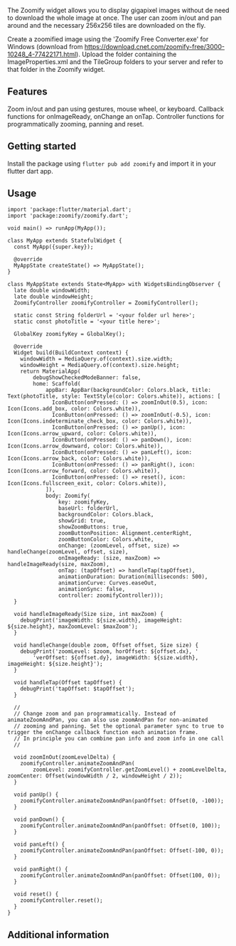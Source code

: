 The Zoomify widget allows you to display gigapixel images without de need to 
download the whole image at once. The user can zoom in/out and pan around and
the necessary 256x256 tiles are downloaded on the fly.

Create a zoomified image using the 'Zoomify Free Converter.exe' for Windows (download from
https://download.cnet.com/zoomify-free/3000-10248_4-77422171.html).
Upload the folder containing the ImageProperties.xml and the TileGroup folders 
to your server and refer to that folder in the Zoomify widget.

## Features

Zoom in/out and pan using gestures, mouse wheel, or keyboard.
Callback functions for onImageReady, onChange an onTap. 
Controller functions for programmatically zooming, panning and reset.

## Getting started

Install the package using `flutter pub add zoomify` and import it in your flutter dart app.

## Usage

	import 'package:flutter/material.dart';
	import 'package:zoomify/zoomify.dart';

	void main() => runApp(MyApp());

	class MyApp extends StatefulWidget {
	  const MyApp({super.key});

	  @override
	  MyAppState createState() => MyAppState();
	}

	class MyAppState extends State<MyApp> with WidgetsBindingObserver {
	  late double windowWidth;
	  late double windowHeight;
      ZoomifyController zoomifyController = ZoomifyController();

	  static const String folderUrl = '<your folder url here>';
	  static const photoTitle = '<your title here>';

	  GlobalKey zoomifyKey = GlobalKey();

	  @override
	  Widget build(BuildContext context) {
		windowWidth = MediaQuery.of(context).size.width;
		windowHeight = MediaQuery.of(context).size.height;
		return MaterialApp(
			debugShowCheckedModeBanner: false,
			home: Scaffold(
				appBar: AppBar(backgroundColor: Colors.black, title: Text(photoTitle, style: TextStyle(color: Colors.white)), actions: [
				  IconButton(onPressed: () => zoomInOut(0.5), icon: Icon(Icons.add_box, color: Colors.white)),
				  IconButton(onPressed: () => zoomInOut(-0.5), icon: Icon(Icons.indeterminate_check_box, color: Colors.white)),
				  IconButton(onPressed: () => panUp(), icon: Icon(Icons.arrow_upward, color: Colors.white)),
				  IconButton(onPressed: () => panDown(), icon: Icon(Icons.arrow_downward, color: Colors.white)),
				  IconButton(onPressed: () => panLeft(), icon: Icon(Icons.arrow_back, color: Colors.white)),
				  IconButton(onPressed: () => panRight(), icon: Icon(Icons.arrow_forward, color: Colors.white)),
				  IconButton(onPressed: () => reset(), icon: Icon(Icons.fullscreen_exit, color: Colors.white)),
				]),
				body: Zoomify(
					key: zoomifyKey,
					baseUrl: folderUrl,
					backgroundColor: Colors.black,
					showGrid: true,
					showZoomButtons: true,
					zoomButtonPosition: Alignment.centerRight,
					zoomButtonColor: Colors.white,
                    onChange: (zoomLevel, offset, size) => handleChange(zoomLevel, offset, size),
                    onImageReady: (size, maxZoom) => handleImageReady(size, maxZoom),
                    onTap: (tapOffset) => handleTap(tapOffset),
					animationDuration: Duration(milliseconds: 500),
					animationCurve: Curves.easeOut,
                    animationSync: false,
					controller: zoomifyController)));
	  }

	  void handleImageReady(Size size, int maxZoom) {
		debugPrint('imageWidth: ${size.width}, imageHeight: ${size.height}, maxZoomLevel: $maxZoom');
	  }

	  void handleChange(double zoom, Offset offset, Size size) {
		debugPrint('zoomLevel: $zoom, horOffset: ${offset.dx}, '
			'verOffset: ${offset.dy}, imageWidth: ${size.width}, imageHeight: ${size.height}');
	  }

	  void handleTap(Offset tapOffset) {
		debugPrint('tapOffset: $tapOffset');
	  }

	  //
	  // Change zoom and pan programmatically. Instead of animateZoomAndPan, you can also use zoomAndPan for non-animated
	  // zooming and panning. Set the optional parameter sync to true to trigger the onChange callback function each animation frame.
	  // In principle you can combine pan info and zoom info in one call
	  //

	  void zoomInOut(zoomLevelDelta) {
		zoomifyController.animateZoomAndPan(
			zoomLevel: zoomifyController.getZoomLevel() + zoomLevelDelta, zoomCenter: Offset(windowWidth / 2, windowHeight / 2));
	  }

	  void panUp() {
		zoomifyController.animateZoomAndPan(panOffset: Offset(0, -100));
	  }

	  void panDown() {
		zoomifyController.animateZoomAndPan(panOffset: Offset(0, 100));
	  }

	  void panLeft() {
		zoomifyController.animateZoomAndPan(panOffset: Offset(-100, 0));
	  }

	  void panRight() {
		zoomifyController.animateZoomAndPan(panOffset: Offset(100, 0));
	  }

	  void reset() {
		zoomifyController.reset();
	  }
	}


## Additional information



